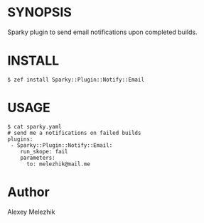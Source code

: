 # SYNOPSIS

Sparky plugin to send email notifications upon completed builds.

# INSTALL

    $ zef install Sparky::Plugin::Notify::Email


# USAGE

    $ cat sparky.yaml
    # send me a notifications on failed builds
    plugins:
     - Sparky::Plugin::Notify::Email:
        run_skope: fail
        parameters:
          to: melezhik@mail.me
          
# Author

Alexey Melezhik

    
